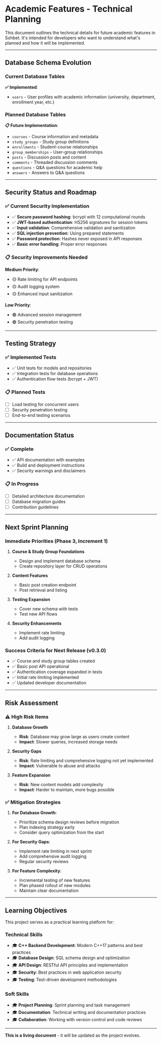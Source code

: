 # Academic Features - Technical Planning

This document outlines the technical details for future academic features in Sohbet. It's intended for developers who want to understand what's planned and how it will be implemented.

---

## Database Schema Evolution

### Current Database Tables

**✅ Implemented**:
- `users` - User profiles with academic information (university, department, enrollment year, etc.)

### Planned Database Tables

**📋 Future Implementation**:
- `courses` - Course information and metadata
- `study_groups` - Study group definitions
- `enrollments` - Student-course relationships
- `group_memberships` - User-group relationships
- `posts` - Discussion posts and content
- `comments` - Threaded discussion comments
- `questions` - Q&A questions for academic help
- `answers` - Answers to Q&A questions

---

## Security Status and Roadmap

### ✅ Current Security Implementation

- ✅ **Secure password hashing**: bcrypt with 12 computational rounds
- ✅ **JWT-based authentication**: HS256 signatures for session tokens
- ✅ **Input validation**: Comprehensive validation and sanitization
- ✅ **SQL injection prevention**: Using prepared statements
- ✅ **Password protection**: Hashes never exposed in API responses
- ✅ **Basic error handling**: Proper error responses

### 📋 Security Improvements Needed

**Medium Priority**:
- 🟡 Rate limiting for API endpoints
- 🟡 Audit logging system
- 🟡 Enhanced input sanitization

**Low Priority**:
- 🟢 Advanced session management
- 🟢 Security penetration testing

---

## Testing Strategy

### ✅ Implemented Tests

- ✅ Unit tests for models and repositories
- ✅ Integration tests for database operations
- ✅ Authentication flow tests (bcrypt + JWT)

### 📋 Planned Tests

- [ ] Load testing for concurrent users
- [ ] Security penetration testing
- [ ] End-to-end testing scenarios

---

## Documentation Status

### ✅ Complete

- ✅ API documentation with examples
- ✅ Build and deployment instructions
- ✅ Security warnings and disclaimers

### 📋 In Progress

- [ ] Detailed architecture documentation
- [ ] Database migration guides
- [ ] Contribution guidelines

---

## Next Sprint Planning

### Immediate Priorities (Phase 3, Increment 1)

1. **Course & Study Group Foundations**
   - Design and implement database schema
   - Create repository layer for CRUD operations

2. **Content Features**
   - Basic post creation endpoint
   - Post retrieval and listing

3. **Testing Expansion**
   - Cover new schema with tests
   - Test new API flows

4. **Security Enhancements**
   - Implement rate limiting
   - Add audit logging

### Success Criteria for Next Release (v0.3.0)

- ✅ Course and study group tables created
- ✅ Basic post API operational
- ✅ Authentication coverage expanded in tests
- ✅ Initial rate limiting implemented
- ✅ Updated developer documentation

---

## Risk Assessment

### ⚠️ High Risk Items

1. **Database Growth**
   - **Risk**: Database may grow large as users create content
   - **Impact**: Slower queries, increased storage needs

2. **Security Gaps**
   - **Risk**: Rate limiting and comprehensive logging not yet implemented
   - **Impact**: Vulnerable to abuse and attacks

3. **Feature Expansion**
   - **Risk**: New content models add complexity
   - **Impact**: Harder to maintain, more bugs possible

### ✅ Mitigation Strategies

1. **For Database Growth**:
   - Prioritize schema design reviews before migration
   - Plan indexing strategy early
   - Consider query optimization from the start

2. **For Security Gaps**:
   - Implement rate limiting in next sprint
   - Add comprehensive audit logging
   - Regular security reviews

3. **For Feature Complexity**:
   - Incremental testing of new features
   - Plan phased rollout of new modules
   - Maintain clear documentation

---

## Learning Objectives

This project serves as a practical learning platform for:

### Technical Skills
- 🎓 **C++ Backend Development**: Modern C++17 patterns and best practices
- 🎓 **Database Design**: SQL schema design and optimization
- 🎓 **API Design**: RESTful API principles and implementation
- 🎓 **Security**: Best practices in web application security
- 🎓 **Testing**: Test-driven development methodologies

### Soft Skills
- 🎓 **Project Planning**: Sprint planning and task management
- 🎓 **Documentation**: Technical writing and documentation practices
- 🎓 **Collaboration**: Working with version control and code reviews

---

**This is a living document** - it will be updated as the project evolves.  
